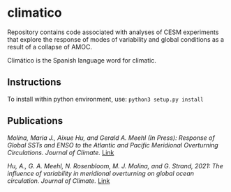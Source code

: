 # climatico

Repository contains code associated with analyses of CESM experiments that explore the response of modes of variability and global conditions as a result of a collapse of AMOC.

Climático is the Spanish language word for climatic.

Instructions
---
To install within python environment, use:
``python3 setup.py install``


Publications
---

_Molina, Maria J., Aixue Hu, and Gerald A. Meehl (In Press): Response of Global SSTs and ENSO to the Atlantic and Pacific Meridional Overturning Circulations. Journal of Climate._ [Link](https://journals.ametsoc.org/view/journals/clim/aop/JCLI-D-21-0172.1/JCLI-D-21-0172.1.xml)

_Hu, A., G. A. Meehl, N. Rosenbloom, M. J. Molina, and G. Strand, 2021: The influence of variability in meridional overturning on global ocean circulation. Journal of Climate._ [Link](https://journals.ametsoc.org/view/journals/clim/aop/JCLI-D-21-0119.1/JCLI-D-21-0119.1.xml)

